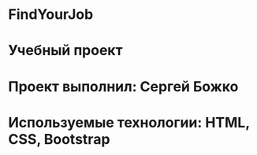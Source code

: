 # FindYourJob
# Учебный проект
# Проект выполнил: Сергей Божко 
# Используемые технологии: HTML, CSS, Bootstrap
